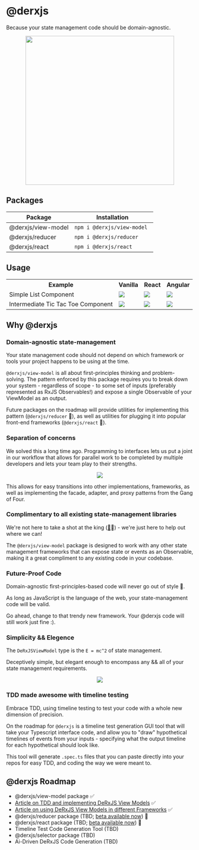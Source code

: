 # @derxjs

Because your state management code should be domain-agnostic.

<p align="center">
    <img src="./derxjs-logo.jpg" height="400px"/>
</p>

## Packages

| Package            | Installation                |
| ------------------ | --------------------------- |
| @derxjs/view-model | `npm i @derxjs/view-model ` |
| @derxjs/reducer    | `npm i @derxjs/reducer `    |
| @derxjs/react      | `npm i @derxjs/react `      |

## Usage

<table>
  <tr>
    <th>Example</th>
    <th>Vanilla</th>
    <th>React</th>
    <th>Angular</th>
  </tr>
  <tr>
    <td>Simple List Component</td>
    <td>
      <a href="https://stackblitz.com/edit/typescript-ttcedi?file=index.ts">
        <img src="https://developer.stackblitz.com/img/open_in_stackblitz.svg">
      </a>
    </td>
    <td>
      <a href="https://stackblitz.com/edit/react-ts-j89fzs?file=index.ts">
        <img src="https://developer.stackblitz.com/img/open_in_stackblitz.svg">
      </a>
    </td>
    <td>
      <a href="https://stackblitz.com/edit/angular-ivy-d8prtn?file=src/app/app.component.ts">
        <img src="https://developer.stackblitz.com/img/open_in_stackblitz.svg">
      </a>
    </td>  
  </tr>
  <tr>
    <td>Intermediate Tic Tac Toe Component</td>
    <td>
      <a href="https://stackblitz.com/edit/typescript-bavrh2?file=index.ts">
        <img src="https://developer.stackblitz.com/img/open_in_stackblitz.svg">
      </a>
    </td>
    <td>
      <a href="https://stackblitz.com/edit/react-ts-6wxgfx?file=index.tsx">
        <img src="https://developer.stackblitz.com/img/open_in_stackblitz.svg">
      </a>
    </td>
    <td>
      <a href="https://stackblitz.com/edit/angular-ivy-qe6zzv?file=src/app/app.component.ts">
        <img src="https://developer.stackblitz.com/img/open_in_stackblitz.svg">
      </a>
    </td>  
  </tr>
</table>

## Why @derxjs

### Domain-agnostic state-management

Your state management code should not depend on which framework or tools your project happens to be using at the time.

`@derxjs/view-model` is all about first-principles thinking and problem-solving. The pattern enforced by this package requires you to break down your system - regardless of scope - to some set of inputs (preferably represented as RxJS Observables!) and expose a single Observable of your ViewModel as an output.

Future packages on the roadmap will provide utilities for implementing this pattern (`@derxjs/reducer` 👀), as well as utilities for plugging it into popular front-end frameworks (`@derxjs/react` 👀).

### Separation of concerns

We solved this a long time ago. Programming to interfaces lets us put a joint in our workflow that allows for parallel work to be completed by multiple developers and lets your team play to their strengths.

<p align="center">
    <img src="./separation-of-tasks.png" />
</p>

This allows for easy transitions into other implementations, frameworks, as well as implementing the facade, adapter, and proxy patterns from the Gang of Four.

### Complimentary to all existing state-management libraries

We're not here to take a shot at the king ([👑](https://ngrx.io/)👀) - we're just here to help out where we can!

The `@derxjs/view-model` package is designed to work with any other state management frameworks that can expose state or events as an Observable, making it a great compliment to any existing code in your codebase.

### Future-Proof Code

Domain-agnostic first-principles-based code will never go out of style 🌲.

As long as JavaScript is the language of the web, your state-management code will be valid.

Go ahead, change to that trendy new framework. Your @derxjs code will still work just fine :).

### Simplicity && Elegence

The `DeRxJSViewModel` type is the `E = mc^2` of state management.

Deceptively simple, but elegant enough to encompass any && all of your state management requirements.

<p align="center">
    <img src="./the-derxjs-view-model-pattern.png" />
</p>

### TDD made awesome with timeline testing

Embrace TDD, using timeline testing to test your code with a whole new dimension of precision.

On the roadmap for `@derxjs` is a timeline test generation GUI tool that will take your Typescript interface code, and allow you to "draw" hypothetical timelines of events from your inputs - specifying what the output timeline for each hypothetical should look like.

This tool will generate `.spec.ts` files that you can paste directly into your repos for easy TDD, and coding the way we were meant to.

## @derxjs Roadmap

- @derxjs/view-model package ✅
- [Article on TDD and implementing DeRxJS View Models](https://dev.to/zackderose/the-derxjsviewmodel-pattern-the-e-mc-2-of-state-management-part-1-3dka) ✅
- [Article on using DeRxJS View Models in different Frameworks](https://dev.to/zackderose/the-derxjsviewmodel-pattern-the-emc2-of-state-management-part-2-2i73) ✅
- @derxjs/reducer package (TBD; [beta available now](https://www.npmjs.com/package/@derxjs/reducer)) 🚧
- @derxjs/react package (TBD; [beta available now](https://www.npmjs.com/package/@derxjs/react)) 🚧
- Timeline Test Code Generation Tool (TBD)
- @derxjs/selector package (TBD)
- Ai-Driven DeRxJS Code Generation (TBD)
